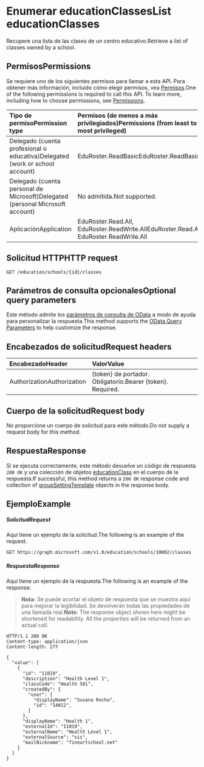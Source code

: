# <a name="list-educationclasses"></a><span data-ttu-id="04235-101">Enumerar educationClasses</span><span class="sxs-lookup"><span data-stu-id="04235-101">List educationClasses</span></span>

<span data-ttu-id="04235-102">Recupere una lista de las clases de un centro educativo.</span><span class="sxs-lookup"><span data-stu-id="04235-102">Retrieve a list of classes owned by a school.</span></span>

## <a name="permissions"></a><span data-ttu-id="04235-103">Permisos</span><span class="sxs-lookup"><span data-stu-id="04235-103">Permissions</span></span>
<span data-ttu-id="04235-p101">Se requiere uno de los siguientes permisos para llamar a esta API. Para obtener más información, incluido cómo elegir permisos, vea [Permisos](../../../concepts/permissions_reference.md).</span><span class="sxs-lookup"><span data-stu-id="04235-p101">One of the following permissions is required to call this API. To learn more, including how to choose permissions, see [Permissions](../../../concepts/permissions_reference.md).</span></span>

|<span data-ttu-id="04235-106">Tipo de permiso</span><span class="sxs-lookup"><span data-stu-id="04235-106">Permission type</span></span>      | <span data-ttu-id="04235-107">Permisos (de menos a más privilegiados)</span><span class="sxs-lookup"><span data-stu-id="04235-107">Permissions (from least to most privileged)</span></span>              |
|:--------------------|:---------------------------------------------------------|
|<span data-ttu-id="04235-108">Delegado (cuenta profesional o educativa)</span><span class="sxs-lookup"><span data-stu-id="04235-108">Delegated (work or school account)</span></span> |  <span data-ttu-id="04235-109">EduRoster.ReadBasic</span><span class="sxs-lookup"><span data-stu-id="04235-109">EduRoster.ReadBasic</span></span>  |
|<span data-ttu-id="04235-110">Delegado (cuenta personal de Microsoft)</span><span class="sxs-lookup"><span data-stu-id="04235-110">Delegated (personal Microsoft account)</span></span> |  <span data-ttu-id="04235-111">No admitida.</span><span class="sxs-lookup"><span data-stu-id="04235-111">Not supported.</span></span>  |
|<span data-ttu-id="04235-112">Aplicación</span><span class="sxs-lookup"><span data-stu-id="04235-112">Application</span></span> | <span data-ttu-id="04235-113">EduRoster.Read.All, EduRoster.ReadWrite.All</span><span class="sxs-lookup"><span data-stu-id="04235-113">EduRoster.Read.All, EduRoster.ReadWrite.All</span></span> | 

## <a name="http-request"></a><span data-ttu-id="04235-114">Solicitud HTTP</span><span class="sxs-lookup"><span data-stu-id="04235-114">HTTP request</span></span>
<!-- { "blockType": "ignored" } -->
```http
GET /education/schools/{id}/classes
```
## <a name="optional-query-parameters"></a><span data-ttu-id="04235-115">Parámetros de consulta opcionales</span><span class="sxs-lookup"><span data-stu-id="04235-115">Optional query parameters</span></span>
<span data-ttu-id="04235-116">Este método admite los [parámetros de consulta de OData](http://graph.microsoft.io/docs/overview/query_parameters) a modo de ayuda para personalizar la respuesta.</span><span class="sxs-lookup"><span data-stu-id="04235-116">This method supports the [OData Query Parameters](http://graph.microsoft.io/docs/overview/query_parameters) to help customize the response.</span></span>

## <a name="request-headers"></a><span data-ttu-id="04235-117">Encabezados de solicitud</span><span class="sxs-lookup"><span data-stu-id="04235-117">Request headers</span></span>
| <span data-ttu-id="04235-118">Encabezado</span><span class="sxs-lookup"><span data-stu-id="04235-118">Header</span></span>       | <span data-ttu-id="04235-119">Valor</span><span class="sxs-lookup"><span data-stu-id="04235-119">Value</span></span> |
|:---------------|:--------|
| <span data-ttu-id="04235-120">Authorization</span><span class="sxs-lookup"><span data-stu-id="04235-120">Authorization</span></span>  | <span data-ttu-id="04235-p102">{token} de portador. Obligatorio.</span><span class="sxs-lookup"><span data-stu-id="04235-p102">Bearer {token}. Required.</span></span>  |

## <a name="request-body"></a><span data-ttu-id="04235-123">Cuerpo de la solicitud</span><span class="sxs-lookup"><span data-stu-id="04235-123">Request body</span></span>
<span data-ttu-id="04235-124">No proporcione un cuerpo de solicitud para este método.</span><span class="sxs-lookup"><span data-stu-id="04235-124">Do not supply a request body for this method.</span></span>
## <a name="response"></a><span data-ttu-id="04235-125">Respuesta</span><span class="sxs-lookup"><span data-stu-id="04235-125">Response</span></span>
<span data-ttu-id="04235-126">Si se ejecuta correctamente, este método devuelve un código de respuesta `200 OK` y una colección de objetos [educationClass](../resources/educationclass.md) en el cuerpo de la respuesta.</span><span class="sxs-lookup"><span data-stu-id="04235-126">If successful, this method returns a `200 OK` response code and collection of [groupSettingTemplate](../resources/educationclass.md) objects in the response body.</span></span>
## <a name="example"></a><span data-ttu-id="04235-127">Ejemplo</span><span class="sxs-lookup"><span data-stu-id="04235-127">Example</span></span>
##### <a name="request"></a><span data-ttu-id="04235-128">Solicitud</span><span class="sxs-lookup"><span data-stu-id="04235-128">Request</span></span>
<span data-ttu-id="04235-129">Aquí tiene un ejemplo de la solicitud.</span><span class="sxs-lookup"><span data-stu-id="04235-129">The following is an example of the request.</span></span>
<!-- {
  "blockType": "request",
  "name": "get_classes"
}-->
```http
GET https://graph.microsoft.com/v1.0/education/schools/10002/classes
```
##### <a name="response"></a><span data-ttu-id="04235-130">Respuesta</span><span class="sxs-lookup"><span data-stu-id="04235-130">Response</span></span>
<span data-ttu-id="04235-131">Aquí tiene un ejemplo de la respuesta.</span><span class="sxs-lookup"><span data-stu-id="04235-131">The following is an example of the response.</span></span> 

><span data-ttu-id="04235-p103">**Nota:** Se puede acortar el objeto de respuesta que se muestra aquí para mejorar la legibilidad. Se devolverán todas las propiedades de una llamada real.</span><span class="sxs-lookup"><span data-stu-id="04235-p103">**Note:** The response object shown here might be shortened for readability. All the properties will be returned from an actual call.</span></span>

<!-- {
  "blockType": "response",
  "truncated": true,
  "@odata.type": "microsoft.graph.educationClass",
  "isCollection": true
} -->
```http
HTTP/1.1 200 OK
Content-type: application/json
Content-length: 277

{
  "value": [
    {
      "id": "11019",
      "description": "Health Level 1",
      "classCode": "Health 501",
      "createdBy": {
        "user": {
          "displayName": "Susana Rocha",
          "id": "14012",
        }
      },
      "displayName": "Health 1",
      "externalId": "11019",
      "externalName": "Health Level 1",
      "externalSource": "sis",
      "mailNickname": "fineartschool.net"
    }  
  ]
}
```

<!-- uuid: 8fcb5dbc-d5aa-4681-8e31-b001d5168d79
2015-10-25 14:57:30 UTC -->
<!-- {
  "type": "#page.annotation",
  "description": "List classes",
  "keywords": "",
  "section": "documentation",
  "tocPath": ""
}-->
